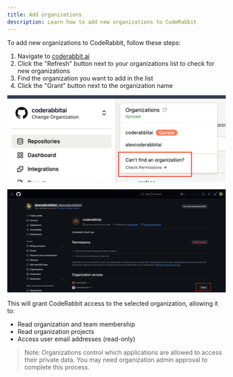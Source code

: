 ```yaml
---
title: Add organizations
description: Learn how to add new organizations to CodeRabbit
---
```


To add new organizations to CodeRabbit, follow these steps:

1. Navigate to [coderabbit.ai](https://coderabbit.ai)
2. Click the "Refresh" button next to your organizations list to check for new organizations
3. Find the organization you want to add in the list
4. Click the "Grant" button next to the organization name

![Checking for new organizations](../../static/img/getting-started/check-for-new-orgs.png)

![Granting permission to organization](../../static/img/getting-started/grant-permission.png)

This will grant CodeRabbit access to the selected organization, allowing it to:

- Read organization and team membership
- Read organization projects
- Access user email addresses (read-only)

> Note: Organizations control which applications are allowed to access their private data. You may need organization admin approval to complete this process.

